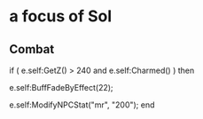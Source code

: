 # a focus of Sol

## Combat

if ( e.self:GetZ() > 240 and e.self:Charmed() ) then


e.self:BuffFadeByEffect(22);


e.self:ModifyNPCStat("mr", "200");
end
